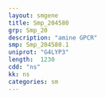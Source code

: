```yaml
---
layout: smgene
title: Smp_204580
grp: Smp_20
description: "amine GPCR"
smp: Smp_204580.1
uniprot: "G4LYP3"
length:  1230
cdd: "ns"
kk: ns
categories: sm
---
```

